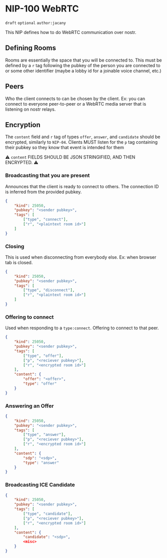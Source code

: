 # NIP-100 WebRTC
`draft` `optional` `author:jacany`

This NIP defines how to do WebRTC communication over nostr.

## Defining Rooms
Rooms are essentially the space that you will be connected to. This must be defined by a `r` tag following the pubkey of the person you are connected to or some other identifier (maybe a lobby id for a joinable voice channel, etc.)

## Peers
Who the client connects to can be chosen by the client. Ex: you can connect to everyone peer-to-peer or a WebRTC media server that is listening on nostr relays.

## Encryption
The `content` field and `r` tag of types `offer`, `answer`, and `candidate` should be encrypted, similarly to `NIP-04`.
Clients MUST listen for the `p` tag containing their pubkey so they know that event is intended for them

⚠️ `content` FIELDS SHOULD BE JSON STRINGIFIED, AND THEN ENCRYPTED. ⚠️

### Broadcasting that you are present
Announces that the client is ready to connect to others.
The connection ID is inferred from the provided pubkey.
```json
{
    "kind": 25050,
    "pubkey": "<sender pubkey>",
    "tags": [
        ["type", "connect"],
        ["r", "<plaintext room id>"]
    ]
}
```

### Closing
This is used when disconnecting from everybody else. Ex: when browser tab is closed.
```json
{
    "kind": 25050,
    "pubkey": "<sender pubkey>",
    "tags": [
        ["type", "disconnect"],
        ["r", "<plaintext room id>"]
    ]
}
```

### Offering to connect
Used when responding to a `type:connect`. Offering to connect to that peer.
```json
{
    "kind": 25050,
    "pubkey": "<sender pubkey>",
    "tags": [
        ["type", "offer"],
        ["p", "<reciever pubkey>"],
        ["r", "<encrypted room id>"]
    ],
    "content": {
        "offer": "<offer>",
        "type": "offer"
    }
}
```

### Answering an Offer
```json
{
    "kind": 25050,
    "pubkey": "<sender pubkey>",
    "tags": [
        ["type", "answer"],
        ["p", "<reciever pubkey>"],
        ["r", "<encrypted room id>"]
    ],
    "content": {
        "sdp": "<sdp>",
        "type": "answer"
    }
}
```

### Broadcasting ICE Candidate
```json
{
    "kind": 25050,
    "pubkey": "<sender pubkey>",
    "tags": [
        ["type", "candidate"],
        ["p", "<reciever pubkey>"],
        ["r", "<encrypted room id>"]
    ],
    "content": {
        "candidate": "<sdp>",
        <misc>
    }
}
```
